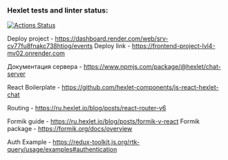 ### Hexlet tests and linter status:
[![Actions Status](https://github.com/ruslanmsk/frontend-project-lvl4/actions/workflows/hexlet-check.yml/badge.svg)](https://github.com/ruslanmsk/frontend-project-lvl4/actions)


Deploy project - https://dashboard.render.com/web/srv-cv77fu8fnakc738htiog/events
Deploy link - https://frontend-project-lvl4-mv02.onrender.com

Документация сервера - https://www.npmjs.com/package/@hexlet/chat-server

React Boilerplate - https://github.com/hexlet-components/js-react-hexlet-chat

Routing - https://ru.hexlet.io/blog/posts/react-router-v6

Formik guide - https://ru.hexlet.io/blog/posts/formik-v-react
Formik package - https://formik.org/docs/overview

Auth Example - https://redux-toolkit.js.org/rtk-query/usage/examples#authentication
